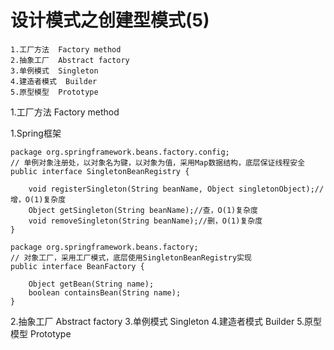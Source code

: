 # 设计模式之创建型模式(5)
	
	1.工厂方法  Factory method
	2.抽象工厂  Abstract factory
	3.单例模式  Singleton
	4.建造者模式  Builder
	5.原型模型  Prototype
	
1.工厂方法  Factory method

1.Spring框架
	
	package org.springframework.beans.factory.config;
	// 单例对象注册处，以对象名为键，以对象为值，采用Map数据结构，底层保证线程安全
	public interface SingletonBeanRegistry {
		
		void registerSingleton(String beanName, Object singletonObject);//增，O(1)复杂度
		Object getSingleton(String beanName);//查，O(1)复杂度
		void removeSingleton(String beanName);//删，O(1)复杂度
	}
	
	package org.springframework.beans.factory;
	// 对象工厂，采用工厂模式，底层使用SingletonBeanRegistry实现
	public interface BeanFactory {
		
		Object getBean(String name);
		boolean containsBean(String name);
	}

2.抽象工厂  Abstract factory
3.单例模式  Singleton
4.建造者模式  Builder
5.原型模型  Prototype